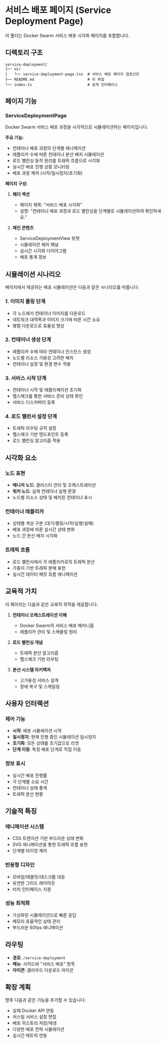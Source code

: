 # 서비스 배포 페이지 (Service Deployment Page)

이 폴더는 Docker Swarm 서비스 배포 시각화 페이지를 포함합니다.

## 디렉토리 구조

```
service-deployment/
├── ui/
│   └── service-deployment-page.tsx  # 서비스 배포 페이지 컴포넌트
├── README.md                        # 이 파일
└── index.ts                         # 공개 인터페이스
```

## 페이지 기능

### ServiceDeploymentPage
Docker Swarm 서비스 배포 과정을 시각적으로 시뮬레이션하는 페이지입니다.

**주요 기능:**
- 컨테이너 배포 과정의 단계별 애니메이션
- 레플리카 수에 따른 컨테이너 분산 배치 시뮬레이션
- 로드 밸런싱 동작 원리를 트래픽 흐름으로 시각화
- 실시간 배포 진행 상황 모니터링
- 배포 과정 제어 (시작/일시정지/초기화)

**페이지 구성:**

1. **헤더 섹션**
   - 페이지 제목: "서비스 배포 시각화"
   - 설명: "컨테이너 배포 과정과 로드 밸런싱을 단계별로 시뮬레이션하여 확인하세요."

2. **메인 콘텐츠**
   - ServiceDeploymentView 위젯
   - 시뮬레이션 제어 패널
   - 실시간 시각화 다이어그램
   - 배포 통계 정보

## 시뮬레이션 시나리오

페이지에서 제공하는 배포 시뮬레이션은 다음과 같은 시나리오를 따릅니다:

### 1. 이미지 풀링 단계
- 각 노드에서 컨테이너 이미지를 다운로드
- 네트워크 대역폭과 이미지 크기에 따른 시간 소요
- 병렬 다운로드로 효율성 향상

### 2. 컨테이너 생성 단계
- 레플리카 수에 따라 컨테이너 인스턴스 생성
- 노드별 리소스 가용성 고려한 배치
- 컨테이너 설정 및 환경 변수 적용

### 3. 서비스 시작 단계
- 컨테이너 시작 및 애플리케이션 초기화
- 헬스체크를 통한 서비스 준비 상태 확인
- 서비스 디스커버리 등록

### 4. 로드 밸런서 설정 단계
- 트래픽 라우팅 규칙 설정
- 헬스체크 기반 엔드포인트 등록
- 로드 밸런싱 알고리즘 적용

## 시각화 요소

### 노드 표현
- **매니저 노드**: 클러스터 관리 및 오케스트레이션
- **워커 노드**: 실제 컨테이너 실행 환경
- 노드별 리소스 상태 및 배치된 컨테이너 표시

### 컨테이너 레플리카
- 상태별 색상 구분 (대기/풀링/시작/실행/실패)
- 배포 과정에 따른 실시간 상태 변화
- 노드 간 분산 배치 시각화

### 트래픽 흐름
- 로드 밸런서에서 각 레플리카로의 트래픽 분산
- 가중치 기반 트래픽 분배 표현
- 실시간 데이터 패킷 흐름 애니메이션

## 교육적 가치

이 페이지는 다음과 같은 교육적 목적을 제공합니다:

1. **컨테이너 오케스트레이션 이해**
   - Docker Swarm의 서비스 배포 메커니즘
   - 레플리카 관리 및 스케줄링 원리

2. **로드 밸런싱 개념**
   - 트래픽 분산 알고리즘
   - 헬스체크 기반 라우팅

3. **분산 시스템 아키텍처**
   - 고가용성 서비스 설계
   - 장애 복구 및 스케일링

## 사용자 인터랙션

### 제어 기능
- **시작**: 배포 시뮬레이션 시작
- **일시정지**: 현재 진행 중인 시뮬레이션 일시정지
- **초기화**: 모든 상태를 초기값으로 리셋
- **단계 이동**: 특정 배포 단계로 직접 이동

### 정보 표시
- 실시간 배포 진행률
- 각 단계별 소요 시간
- 컨테이너 상태 통계
- 트래픽 분산 현황

## 기술적 특징

### 애니메이션 시스템
- CSS 트랜지션 기반 부드러운 상태 변화
- SVG 애니메이션을 통한 트래픽 흐름 표현
- 단계별 타이밍 제어

### 반응형 디자인
- 모바일/태블릿/데스크톱 대응
- 유연한 그리드 레이아웃
- 터치 인터페이스 지원

### 성능 최적화
- 가상화된 시뮬레이션으로 빠른 응답
- 메모리 효율적인 상태 관리
- 부드러운 60fps 애니메이션

## 라우팅

- **경로**: `/service-deployment`
- **메뉴**: 사이드바 "서비스 배포" 항목
- **아이콘**: 클라우드 다운로드 아이콘

## 확장 계획

향후 다음과 같은 기능을 추가할 수 있습니다:

- 실제 Docker API 연동
- 커스텀 서비스 설정 편집
- 배포 히스토리 저장/재생
- 다양한 배포 전략 시뮬레이션
- 실시간 메트릭 연동 